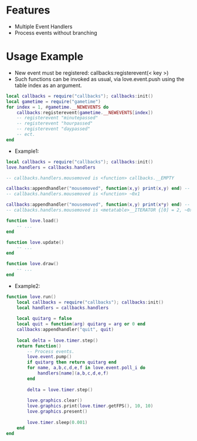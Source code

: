 # Features
* Multiple Event Handlers
* Process events without branching
# Usage Example
* New event must be registered: callbacks:registerevent(< key >)
* Such functions can be invoked as usual, via love.event.push using the table index as an argument.
``` lua
local callbacks = require("callbacks"); callbacks:init()
local gametime = require("gametime")
for index = 1, #gametime.__NEWEVENTS do
    callbacks:registerevent(gametime.__NEWEVENTS[index])
    -- registerevent "minutepassed"
    -- registerevent "hourpassed"
    -- registerevent "daypassed"
    -- ect.
end

```
* Example1:
``` lua
local callbacks = require("callbacks"); callbacks:init()
love.handlers = callbacks.handlers

-- callbacks.handlers.mousemoved is <function> callbacks.__EMPTY

callbacks:appendhandler("mousemoved", function(x,y) print(x,y) end) -- return's function ~0x1
-- callbacks.handlers.mousemoved is <function> ~0x1

callbacks:appendhandler("mousemoved", function(x,y) print(x*y) end) -- return's function ~0x2
-- callbacks.handlers.mousemoved is <metatable>__ITERATOR {[0] = 2, ~0x1, ~0x2 }

function love.load()
    -- ...
end

function love.update()
    -- ...
end

function love.draw()
    -- ...
end
```
* Example2:
``` lua
function love.run()    
    local callbacks = require("callbacks"); callbacks:init()
    local handlers = callbacks.handlers
    
    local quitarg = false
    local quit = function(arg) quitarg = arg or 0 end
    callbacks:appendhandler("quit", quit)
    
    local delta = love.timer.step()
    return function()
        -- Process events.
        love.event.pump()
        if quitarg then return quitarg end
        for name, a,b,c,d,e,f in love.event.poll_i do
            handlers[name](a,b,c,d,e,f)
        end
        
        delta = love.timer.step()
        
        love.graphics.clear()
        love.graphics.print(love.timer.getFPS(), 10, 10)
        love.graphics.present()
        
        love.timer.sleep(0.001)
    end
end
```
